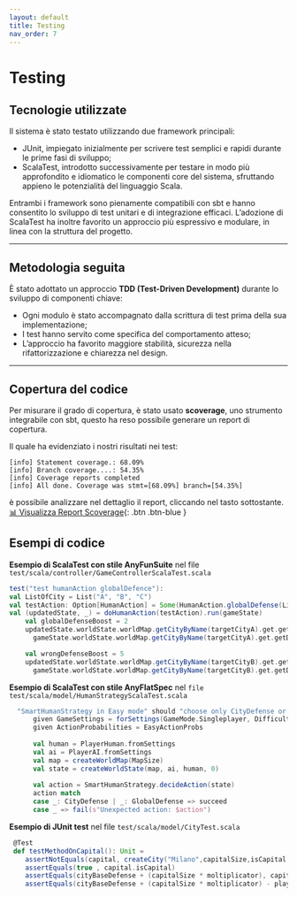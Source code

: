 ```yaml
---
layout: default
title: Testing
nav_order: 7
---
```


# Testing

## Tecnologie utilizzate
Il sistema è stato testato utilizzando due framework principali:

- JUnit, impiegato inizialmente per scrivere test semplici e rapidi durante le prime fasi di sviluppo;
- ScalaTest, introdotto successivamente per testare in modo più approfondito e idiomatico le componenti core del sistema,
sfruttando appieno le potenzialità del linguaggio Scala.

Entrambi i framework sono pienamente compatibili con sbt e hanno consentito lo sviluppo di test unitari e di 
integrazione efficaci. L’adozione di ScalaTest ha inoltre favorito un approccio più espressivo e modulare, 
in linea con la struttura del progetto.

---

## Metodologia seguita
È stato adottato un approccio **TDD (Test-Driven Development)** durante lo sviluppo di componenti chiave:
- Ogni modulo è stato accompagnato dalla scrittura di test prima della sua implementazione;
- I test hanno servito come specifica del comportamento atteso;
- L’approccio ha favorito maggiore stabilità, sicurezza nella rifattorizzazione e chiarezza nel design.

---

## Copertura del codice
Per misurare il grado di copertura, è stato usato **scoverage**, uno strumento integrabile con sbt, questo ha reso
possibile generare un report di copertura.

Il quale ha evidenziato i nostri risultati nei test:

```
[info] Statement coverage.: 68.09%
[info] Branch coverage....: 54.35%
[info] Coverage reports completed
[info] All done. Coverage was stmt=[68.09%] branch=[54.35%]
```
è possibile analizzare nel dettaglio il report, cliccando nel tasto sottostante.
[📊 Visualizza Report Scoverage](scoverage-report/index.html){: .btn .btn-blue }


## Esempi di codice

**Esempio di ScalaTest con stile AnyFunSuite** nel file `test/scala/controller/GameControllerScalaTest.scala`

```scala
test("test humanAction globalDefence"):
val ListOfCity = List("A", "B", "C")
val testAction: Option[HumanAction] = Some(HumanAction.globalDefense(ListOfCity))
val (updatedState, _) = doHumanAction(testAction).run(gameState)
    val globalDefenseBoost = 2
    updatedState.worldState.worldMap.getCityByName(targetCityA).get.getDefense shouldBe
      gameState.worldState.worldMap.getCityByName(targetCityA).get.getDefense + globalDefenseBoost

    val wrongDefenseBoost = 5
    updatedState.worldState.worldMap.getCityByName(targetCityB).get.getDefense should not be
      gameState.worldState.worldMap.getCityByName(targetCityB).get.getDefense + wrongDefenseBoost
```

**Esempio di ScalaTest con stile AnyFlatSpec** nel `file test/scala/model/HumanStrategyScalaTest.scala`

```scala
  "SmartHumanStrategy in Easy mode" should "choose only CityDefense or GlobalDefense" in {
      given GameSettings = forSettings(GameMode.Singleplayer, Difficulty.Easy)
      given ActionProbabilities = EasyActionProbs
    
      val human = PlayerHuman.fromSettings
      val ai = PlayerAI.fromSettings
      val map = createWorldMap(MapSize)
      val state = createWorldState(map, ai, human, 0)
    
      val action = SmartHumanStrategy.decideAction(state)
      action match
      case _: CityDefense | _: GlobalDefense => succeed
      case _ => fail(s"Unexpected action: $action")
```
**Esempio di JUnit test** nel file `test/scala/model/CityTest.scala`

```scala
 @Test
 def testMethodOnCapital(): Unit =
    assertNotEquals(capital, createCity("Milano",capitalSize,isCapital = false))
    assertEquals(true , capital.isCapital)
    assertEquals(cityBaseDefense + (capitalSize * moltiplicator), capital.getDefense)
    assertEquals(cityBaseDefense + (capitalSize * moltiplicator) - playerAttack , capital.sabotateCity(playerAttack).getDefense)

```
